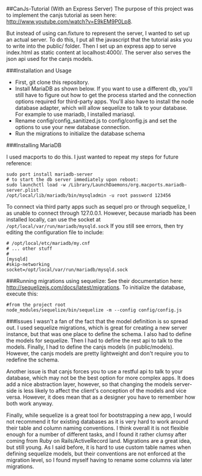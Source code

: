 ##CanJs-Tutorial (With an Express Server)
The purpose of this project was to implement the canjs tutorial as seen here:
http://www.youtube.com/watch?v=E9kEM9P0Lp8.

But instead of using can.fixture to represent the server, I wanted to set up an actual server.
To do this, I put all the javascript that the tutorial asks you to write into the public/ folder.
Then I set up an express app to serve index.html as static content at localhost:4000/. The server also serves
the json api used for the canjs models.


###Installation and Usage
- First, git clone this repository.
- Install MariaDB as shown below. If you want to use a different db, you'll still have to figure out how to get the
process started and the connection options required for third-party apps. You'll also have to install the node
database adapter, which will allow sequelize to talk to your database. For example to use mariadb, I installed mariasql.
- Rename config/config_sanitized.js to config/config.js and set the options to use your new database connection.
- Run the migrations to initialize the database schema

###Installing MariaDB

I used macports to do this. I just wanted to repeat my steps for future reference:

    sudo port install mariadb-server
    # to start the db server immediately upon reboot:
    sudo launchctl load -w /Library/LaunchDaemons/org.macports.mariadb-server.plist
    /opt/local/lib/mariadb/bin/mysqladmin -u root password 123456

To connect via third party apps such as sequel pro or through sequelize, I as unable to connect through 127.0.0.1.
However, because mariadb has been installed locally, can use the socket at `/opt/local/var/run/mariadb/mysqld.sock`
If you still see errors, then try editing the configuration file to include:

    # /opt/local/etc/mariadb/my.cnf
	# ... other stuff
	#
	[mysqld]
	#skip-networking
	socket=/opt/local/var/run/mariadb/mysqld.sock

###Running migrations using sequelize:
See their documentation here: http://sequelizejs.com/docs/latest/migrations.
To initialize the database, execute this:

    #from the project root
    node_modules/sequelize/bin/sequelize -m --config config/config.js

###Issues
I wasn't a fan of the fact that the model definition is so spread out. I used sequelize migrations, which is great for
creating a new server instance, but that was one place to define the schema. I also had to define the models for sequelize.
Then I had to define the rest api to talk to the models. Finally, I had to define the canjs models (in public/models).
However, the canjs models are pretty lightweight and don't require you to redefine the schema.

Another issue is that canjs forces you to use a restful api to talk to your
database, which may not be the best option for more complex apps. It does add a nice abstraction layer, however, so that changing
 the models server-side is less likely to affect the client's conception of the models and vice versa. However, it does mean that
 as a designer you have to remember how both work anyway.

 Finally, while sequelize is a great tool for bootstrapping a new app, I would not recommend it for existing databases as it is very
 hard to work around their table and column naming conventions. I think overall it is not flexible enough for a number of different
 tasks, and I found it rather clumsy after coming from Ruby on Rails/ActiveRecord land. Migrations are a great idea, but still
 young. As I said before, it is hard to use custom table names when defining sequelize models, but their conventions are not
 enforced at the migration level, so I found myself having to rename some columns via later migrations.